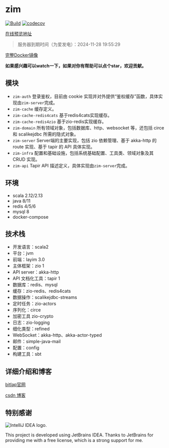 # zim

[![Build](https://github.com/bitlap/zim/actions/workflows/ScalaCI.yml/badge.svg?branch=master)](https://github.com/bitlap/zim/actions/workflows/ScalaCI.yml)
[![codecov](https://codecov.io/gh/bitlap/zim/branch/master/graph/badge.svg?token=V95ZMWUUCE)](https://codecov.io/gh/bitlap/zim)

[在线预览地址](http://im.dreamylost.cn:8989) 

> 服务器到期时间（为爱发电）：2024-11-28 19:55:29	

[完整Docker镜像](https://hub.docker.com/r/liguobin/zim/tags)

**如果感兴趣可以watch一下，如果对你有帮助可以点个star，欢迎贡献。**

## 模块

- `zim-auth` 登录鉴权，目前由 cookie 实现并对外提供“鉴权缓存”函数，具体实现由`zim-server`完成。
- `zim-cache` 缓存定义。
- `zim-cache-redis4cats` 基于redis4cats实现缓存。 
- `zim-cache-redis4zio` 基于zio-redis实现缓存。
- `zim-domain` 所有领域对象，包括数据库、http、websocket 等，还包括 circe 和 scalikejdbc 所需的隐式对象。
- `zim-server` Server端的主要实现，包括 zio 依赖管理、基于 akka-http 的 route 实现、基于 tapir 的 API 具体实现。
- `zim-infra` 配置和基础设施，包括系统基础配置、工具类、领域对象及其 CRUD 实现。
- `zim-api` Tapir API 描述定义，具体实现由`zim-server`完成。

## 环境

- scala 2.12/2.13
- java 8/11
- redis 4/5/6
- mysql 8
- docker-compose

## 技术栈

- 开发语言：scala2
- 平台：jvm
- 前端：layim 3.0
- 主体框架：zio 1
- API server：akka-http
- API 文档化工具：tapir 1
- 数据库：redis、mysql
- 缓存：zio-redis、redis4cats
- 数据操作：scalikejdbc-streams
- 定时任务：zio-actors
- 序列化：circe
- 加密工具 zio-crypto
- 日志：zio-logging
- 细化类型：refined
- WebSocket：akka-http、akka-actor-typed
- 邮件：simple-java-mail
- 配置：config
- 构建工具：sbt

## 详细介绍和博客

[bitlap官网](https://bitlap.org/lab/zim)

[csdn 博客](https://blog.csdn.net/qq_34446485/category_11720549.html?spm=1001.2014.3001.5482)

## 特别感谢

<img src="https://resources.jetbrains.com/storage/products/company/brand/logos/IntelliJ_IDEA.svg" alt="IntelliJ IDEA logo.">

This project is developed using JetBrains IDEA. Thanks to JetBrains for providing me with a free license, which is a strong support for me.
